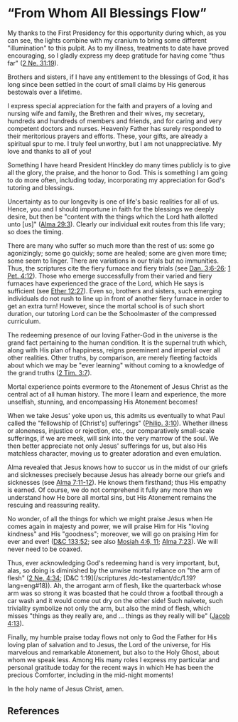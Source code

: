 # “From Whom All Blessings Flow”

My thanks to the First Presidency for this opportunity during which, as you
can see, the lights combine with my cranium to bring some different
"illumination" to this pulpit. As to my illness, treatments to date have
proved encouraging, so I gladly express my deep gratitude for having come
"thus far" ([2 Ne. 31:19](/scriptures/bofm/2-ne/31.19?lang=eng#18)).

Brothers and sisters, if I have any entitlement to the blessings of God, it
has long since been settled in the court of small claims by His generous
bestowals over a lifetime.

I express special appreciation for the faith and prayers of a loving and
nursing wife and family, the Brethren and their wives, my secretary, hundreds
and hundreds of members and friends, and for caring and very competent doctors
and nurses. Heavenly Father has surely responded to their meritorious prayers
and efforts. These, your gifts, are already a spiritual spur to me. I truly
feel unworthy, but I am not unappreciative. My love and thanks to all of you!

Something I have heard President Hinckley do many times publicly is to give
all the glory, the praise, and the honor to God. This is something I am going
to do more often, including today, incorporating my appreciation for God's
tutoring and blessings.

Uncertainty as to our longevity is one of life's basic realities for all of
us. Hence, you and I should importune in faith for the blessings we deeply
desire, but then be "content with the things which the Lord hath allotted unto
[us]" ([Alma 29:3](/scriptures/bofm/alma/29.3?lang=eng#2)). Clearly our
individual exit routes from this life vary; so does the timing.

There are many who suffer so much more than the rest of us: some go
agonizingly; some go quickly; some are healed; some are given more time; some
seem to linger. There are variations in our trials but no immunities. Thus,
the scriptures cite the fiery furnace and fiery trials (see [Dan.
3:6-26](/scriptures/ot/dan/3.6-26?lang=eng#5); [1 Pet.
4:12](/scriptures/nt/1-pet/4.12?lang=eng#11)). Those who emerge successfully
from their varied and fiery furnaces have experienced the grace of the Lord,
which He says is sufficient (see [Ether
12:27](/scriptures/bofm/ether/12.27?lang=eng#26)). Even so, brothers and
sisters, such emerging individuals do not rush to line up in front of another
fiery furnace in order to get an extra turn! However, since the mortal school
is of such short duration, our tutoring Lord can be the Schoolmaster of the
compressed curriculum.

The redeeming presence of our loving Father-God in the universe is the grand
fact pertaining to the human condition. It is the supernal truth which, along
with His plan of happiness, reigns preeminent and imperial over all other
realities. Other truths, by comparison, are merely fleeting factoids about
which we may be "ever learning" without coming to a knowledge of the grand
truths ([2 Tim. 3:7](/scriptures/nt/2-tim/3.7?lang=eng#6)).

Mortal experience points evermore to the Atonement of Jesus Christ as the
central act of all human history. The more I learn and experience, the more
unselfish, stunning, and encompassing His Atonement becomes!

When we take Jesus' yoke upon us, this admits us eventually to what Paul
called the "fellowship of [Christ's] sufferings" ([Philip.
3:10](/scriptures/nt/philip/3.10?lang=eng#9)). Whether illness or aloneness,
injustice or rejection, etc., our comparatively small-scale sufferings, if we
are meek, will sink into the very marrow of the soul. We then better
appreciate not only Jesus' sufferings for us, but also His matchless
character, moving us to greater adoration and even emulation.

Alma revealed that Jesus knows how to succor us in the midst of our griefs and
sicknesses precisely because Jesus has already borne our griefs and sicknesses
(see [Alma 7:11-12](/scriptures/bofm/alma/7.11-12?lang=eng#10)). He knows them
firsthand; thus His empathy is earned. Of course, we do not comprehend it
fully any more than we understand how He bore all mortal sins, but His
Atonement remains the rescuing and reassuring reality.

No wonder, of all the things for which we might praise Jesus when He comes
again in majesty and power, we will praise Him for His "loving kindness" and
His "goodness"; moreover, we will go on praising Him for ever and ever!
([D&amp;C 133:52](/scriptures/dc-testament/dc/133.52?lang=eng#51); see also
[Mosiah 4:6, 11](/scriptures/bofm/mosiah/4.6,11?lang=eng#5); [Alma
7:23](/scriptures/bofm/alma/7.23?lang=eng#22)). We will never need to be
coaxed.

Thus, ever acknowledging God's redeeming hand is very important, but, alas, so
doing is diminished by the unwise mortal reliance on "the arm of flesh" ([2
Ne. 4:34](/scriptures/bofm/2-ne/4.34?lang=eng#33); [D&amp;C 1:19](/scriptures
/dc-testament/dc/1.19?lang=eng#18)). Ah, the arrogant arm of flesh, like the
quarterback whose arm was so strong it was boasted that he could throw a
football through a car wash and it would come out dry on the other side! Such
naivete, such triviality symbolize not only the arm, but also the mind of
flesh, which misses "things as they really are, and ... things as they really
will be" ([Jacob 4:13](/scriptures/bofm/jacob/4.13?lang=eng#12)).

Finally, my humble praise today flows not only to God the Father for His
loving plan of salvation and to Jesus, the Lord of the universe, for His
marvelous and remarkable Atonement, but also to the Holy Ghost, about whom we
speak less. Among His many roles I express my particular and personal
gratitude today for the recent ways in which He has been the precious
Comforter, including in the mid-night moments!

In the holy name of Jesus Christ, amen.

## References

